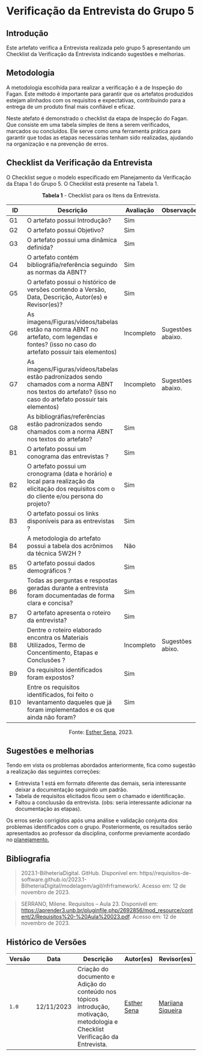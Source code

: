 # Verificação da Entrevista do Grupo 5

## Introdução

Este artefato verifica a Entrevista realizada pelo grupo 5 apresentando um Checklist da Verificação da Entrevista indicando sugestões e melhorias. 

## Metodologia

A metodologia escolhida para realizar a verificação é a de Inspeção do Fagan. Este método é importante para garantir que os artefatos produzidos estejam alinhados com os requisitos e expectativas, contribuindo para a entrega de um produto final mais confiável e eficaz. 

Neste atefato é demonstrado o checklist da etapa de Inspeção do Fagan. Que consiste em uma tabela simples de itens a serem verificados, marcados ou concluídos. Ele serve como uma ferramenta prática para garantir que todas as etapas necessárias tenham sido realizadas, ajudando na organização e na prevenção de erros.

## Checklist da Verificação da Entrevista

O Checklist segue o modelo especificado em Planejamento da Verificação da Etapa 1 do Grupo 5. O Checklist está presente na Tabela 1.

<center>

**Tabela 1** - Checklist para os Itens da Entrevista.

| ID | Descrição | Avaliação | Observações |
| ---| -------- | --------- | ------------ |
| G1  | O artefato possui Introdução? | Sim |  |
| G2  | O artefato possui Objetivo? | Sim |  |
| G3  | O artefato possui uma dinâmica definida? | Sim  |  |
| G4  | O artefato contém bibliográfia/referência seguindo as normas da ABNT? | Sim |  |
| G5  | O artefato possui o histórico de versões contendo a Versão, Data, Descrição, Autor(es) e Revisor(es)? | Sim  |  |
| G6  | As imagens/Figuras/vídeos/tabelas estão na norma ABNT no artefato, com legendas e fontes? (isso no caso do artefato possuir tais elementos) | Incompleto | Sugestões abaixo. |
| G7  | As imagens/Figuras/vídeos/tabelas estão padronizados sendo chamados com a norma ABNT nos textos do artefato? (isso no caso do artefato possuir tais elementos) |  Incompleto |  Sugestões abaixo.  |
| G8  | As bibliográfias/referências estão padronizados sendo chamados com a norma ABNT nos textos do artefato?  | Sim  |  |
| B1 | O artefato possui um conograma das entrevistas ? | Sim |  |
| B2 | O artefato possui um cronograma (data e horário) e local para realização da elicitação dos requisitos com o do cliente e/ou persona do projeto? | Sim |  |
| B3 | O artefato possui os links disponíveis para as entrevistas ? | Sim |  |
| B4 | A metodologia do artefato possui a tabela dos acrônimos da técnica 5W2H ? | Não |  |
| B5 | O artefato possui dados demográficos ?  | Sim |  |
| B6 | Todas as perguntas e respostas geradas durante a entrevista foram documentadas de forma clara e concisa?| Sim |  |
| B7 | O artefato apresenta o roteiro da entrevista? | Sim |  |
| B8 | Dentre o roteiro elaborado encontra os Materiais Utilizados, Termo de Concentimento, Etapas e Conclusões ? | Incompleto | Sugestões abixo. |
| B9 | Os requisitos identificados foram expostos? | Sim |  |
| B10 | Entre os requisitos identificados, foi feito o levantamento daqueles que já foram implementados e os que ainda não foram? | Sim |  |



Fonte: [Esther Sena](https://github.com/esmsena), 2023.

</center>

## Sugestões e melhorias

Tendo em vista os problemas abordados anteriormente, fica como sugestão a realização das seguintes correções:

  - Entrevista 1 está em formato diferente das demais, seria interessante deixar a documentação seguindo um padrão.
  - Tabela de requisitos elicitados ficou sem o chamado e identificação.
  - Faltou a concluusão da entrevista. (obs: seria interessante adicionar na documentação as etapas).

Os erros serão corrigidos após uma análise e validação conjunta dos problemas identificados com o grupo. Posteriormente, os resultados serão apresentados ao professor da disciplina, conforme previamente acordado no [planejamento.](https://github.com/Requisitos-de-Software/2023.2-e-Titulo/blob/main/docs/verificacao/verificacaoGrupo%2B1/etapa1/PlanejamentoVerificacaoEtapa1.md)

## Bibliografia

> 2023.1-BilheteriaDigital. GitHub. Disponível em: https//requisitos-de-software.github.io/2023.1-BilheteriaDigital/modelagem/agil/nfrframework/.  Acesso em: 12 de novembro de 2023.

> SERRANO, Milene. Requisitos – Aula 23. Disponivél em: https://aprender3.unb.br/pluginfile.php/2692856/mod_resource/content/2/Requisitos%20-%20Aula%20023.pdf. Acesso em: 12 de novembro de 2023.

## Histórico de Versões

| Versão | Data       | Descrição   | Autor(es)   | Revisor(es) |
| ------ | ---------- | ----------- | ------------ | ---------- |
| `1.0`  | 12/11/2023 | Criação do documento e Adição do conteúdo nos tópicos introdução, motivação, metodologia e Checklist Verificação da Entrevista. | [Esther Sena](https://github.com/esmsena) |  [Mariiana Siqueira](https://github.com/Maryyscreuza) |

